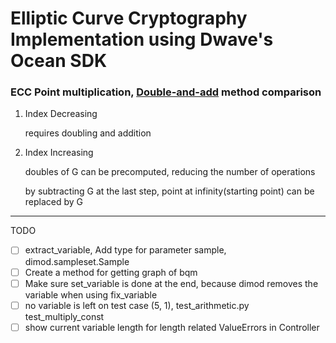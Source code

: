 # Elliptic Curve Cryptography Implementation using Dwave's Ocean SDK

### ECC Point multiplication, [Double-and-add](https://en.wikipedia.org/wiki/Elliptic_curve_point_multiplication#Double-and-add) method comparison

1. Index Decreasing

   requires doubling and addition

2. Index Increasing

   doubles of G can be precomputed, reducing the number of operations

   by subtracting G at the last step, point at infinity(starting point) can be replaced by G

---

TODO

- [ ] extract_variable, Add type for parameter sample, dimod.sampleset.Sample
- [ ] Create a method for getting graph of bqm
- [ ] Make sure set_variable is done at the end, because dimod removes the variable when using fix_variable
- [ ] no variable is left on test case (5, 1), test_arithmetic.py test_multiply_const
- [ ] show current variable length for length related ValueErrors in Controller
